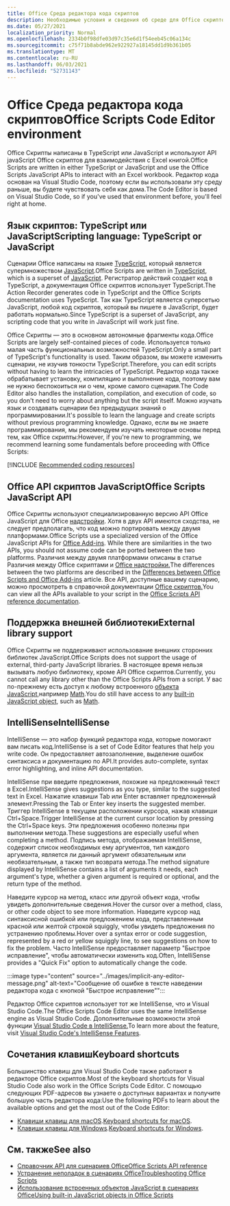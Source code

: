 ```yaml
---
title: Office Среда редактора кода скриптов
description: Необходимые условия и сведения об среде для Office скриптов в Excel в Интернете.
ms.date: 05/27/2021
localization_priority: Normal
ms.openlocfilehash: 2334b0f98dfe03d97c35e6d1f54eeb45c06a134c
ms.sourcegitcommit: c75f71b8abde962e922927a18145dd1d9b361b05
ms.translationtype: MT
ms.contentlocale: ru-RU
ms.lasthandoff: 06/03/2021
ms.locfileid: "52731143"
---
```

# <a name="office-scripts-code-editor-environment"></a><span data-ttu-id="09a88-103">Office Среда редактора кода скриптов</span><span class="sxs-lookup"><span data-stu-id="09a88-103">Office Scripts Code Editor environment</span></span>

<span data-ttu-id="09a88-104">Office Скрипты написаны в TypeScript или JavaScript и используют API javaScript Office скриптов для взаимодействия с Excel книгой.</span><span class="sxs-lookup"><span data-stu-id="09a88-104">Office Scripts are written in either TypeScript or JavaScript and use the Office Scripts JavaScript APIs to interact with an Excel workbook.</span></span> <span data-ttu-id="09a88-105">Редактор кода основан на Visual Studio Code, поэтому если вы использовали эту среду раньше, вы будете чувствовать себя как дома.</span><span class="sxs-lookup"><span data-stu-id="09a88-105">The Code Editor is based on Visual Studio Code, so if you've used that environment before, you'll feel right at home.</span></span>

## <a name="scripting-language-typescript-or-javascript"></a><span data-ttu-id="09a88-106">Язык скриптов: TypeScript или JavaScript</span><span class="sxs-lookup"><span data-stu-id="09a88-106">Scripting language: TypeScript or JavaScript</span></span>

<span data-ttu-id="09a88-107">Сценарии Office написаны на языке [TypeScript](https://www.typescriptlang.org/docs/home.html), который является супермножеством [JavaScript](https://developer.mozilla.org/docs/Web/JavaScript).</span><span class="sxs-lookup"><span data-stu-id="09a88-107">Office Scripts are written in [TypeScript](https://www.typescriptlang.org/docs/home.html), which is a superset of [JavaScript](https://developer.mozilla.org/docs/Web/JavaScript).</span></span> <span data-ttu-id="09a88-108">Регистратор действий создает код в TypeScript, а документация Office скриптов использует TypeScript.</span><span class="sxs-lookup"><span data-stu-id="09a88-108">The Action Recorder generates code in TypeScript and the Office Scripts documentation uses TypeScript.</span></span> <span data-ttu-id="09a88-109">Так как TypeScript является суперсетью JavaScript, любой код скриптов, который вы пишете в JavaScript, будет работать нормально.</span><span class="sxs-lookup"><span data-stu-id="09a88-109">Since TypeScript is a superset of JavaScript, any scripting code that you write in JavaScript will work just fine.</span></span>

<span data-ttu-id="09a88-110">Office Скрипты — это в основном автономные фрагменты кода.</span><span class="sxs-lookup"><span data-stu-id="09a88-110">Office Scripts are largely self-contained pieces of code.</span></span> <span data-ttu-id="09a88-111">Используется только малая часть функциональных возможностей TypeScript.</span><span class="sxs-lookup"><span data-stu-id="09a88-111">Only a small part of TypeScript's functionality is used.</span></span> <span data-ttu-id="09a88-112">Таким образом, вы можете изменить сценарии, не изучив тонкости TypeScript.</span><span class="sxs-lookup"><span data-stu-id="09a88-112">Therefore, you can edit scripts without having to learn the intricacies of TypeScript.</span></span> <span data-ttu-id="09a88-113">Редактор кода также обрабатывает установку, компиляцию и выполнение кода, поэтому вам не нужно беспокоиться ни о чем, кроме самого сценария.</span><span class="sxs-lookup"><span data-stu-id="09a88-113">The Code Editor also handles the installation, compilation, and execution of code, so you don't need to worry about anything but the script itself.</span></span> <span data-ttu-id="09a88-114">Можно изучать язык и создавать сценарии без предыдущих знаний о программировании.</span><span class="sxs-lookup"><span data-stu-id="09a88-114">It's possible to learn the language and create scripts without previous programming knowledge.</span></span> <span data-ttu-id="09a88-115">Однако, если вы не знаете программирования, мы рекомендуем изучать некоторые основы перед тем, как Office скрипты:</span><span class="sxs-lookup"><span data-stu-id="09a88-115">However, if you're new to programming, we recommend learning some fundamentals before proceeding with Office Scripts:</span></span>

[!INCLUDE [Recommended coding resources](../includes/coding-basics-references.md)]

## <a name="office-scripts-javascript-api"></a><span data-ttu-id="09a88-116">Office API скриптов JavaScript</span><span class="sxs-lookup"><span data-stu-id="09a88-116">Office Scripts JavaScript API</span></span>

<span data-ttu-id="09a88-117">Office Скрипты используют специализированную версию API Office JavaScript для Office [надстройки](/office/dev/add-ins/overview/index). Хотя в двух API имеются сходства, не следует предполагать, что код можно портировать между двумя платформами.</span><span class="sxs-lookup"><span data-stu-id="09a88-117">Office Scripts use a specialized version of the Office JavaScript APIs for [Office Add-ins](/office/dev/add-ins/overview/index). While there are similarities in the two APIs, you should not assume code can be ported between the two platforms.</span></span> <span data-ttu-id="09a88-118">Различия между двумя платформами описаны в статье Различия между Office скриптами и [Office надстройки.](../resources/add-ins-differences.md#apis)</span><span class="sxs-lookup"><span data-stu-id="09a88-118">The differences between the two platforms are described in the [Differences between Office Scripts and Office Add-ins](../resources/add-ins-differences.md#apis) article.</span></span> <span data-ttu-id="09a88-119">Все API, доступные вашему сценарию, можно просмотреть в справочной документации [Office скриптов.](/javascript/api/office-scripts/overview)</span><span class="sxs-lookup"><span data-stu-id="09a88-119">You can view all the APIs available to your script in the [Office Scripts API reference documentation](/javascript/api/office-scripts/overview).</span></span>

## <a name="external-library-support"></a><span data-ttu-id="09a88-120">Поддержка внешней библиотеки</span><span class="sxs-lookup"><span data-stu-id="09a88-120">External library support</span></span>

<span data-ttu-id="09a88-121">Office Скрипты не поддерживают использование внешних сторонних библиотек JavaScript.</span><span class="sxs-lookup"><span data-stu-id="09a88-121">Office Scripts does not support the usage of external, third-party JavaScript libraries.</span></span> <span data-ttu-id="09a88-122">В настоящее время нельзя вызывать любую библиотеку, кроме API Office скриптов.</span><span class="sxs-lookup"><span data-stu-id="09a88-122">Currently, you cannot call any library other than the Office Scripts APIs from a script.</span></span> <span data-ttu-id="09a88-123">У вас по-прежнему есть доступ к любому встроенного [объекта JavaScript,](../develop/javascript-objects.md)например [Math](https://developer.mozilla.org/docs/Web/JavaScript/Reference/Global_Objects/Math).</span><span class="sxs-lookup"><span data-stu-id="09a88-123">You do still have access to any [built-in JavaScript object](../develop/javascript-objects.md), such as [Math](https://developer.mozilla.org/docs/Web/JavaScript/Reference/Global_Objects/Math).</span></span>

## <a name="intellisense"></a><span data-ttu-id="09a88-124">IntelliSense</span><span class="sxs-lookup"><span data-stu-id="09a88-124">IntelliSense</span></span>

<span data-ttu-id="09a88-125">IntelliSense — это набор функций редактора кода, которые помогают вам писать код.</span><span class="sxs-lookup"><span data-stu-id="09a88-125">IntelliSense is a set of Code Editor features that help you write code.</span></span> <span data-ttu-id="09a88-126">Он предоставляет автозаполнение, выделение ошибок синтаксиса и документацию по API.</span><span class="sxs-lookup"><span data-stu-id="09a88-126">It provides auto-complete, syntax error highlighting, and inline API documentation.</span></span>

<span data-ttu-id="09a88-127">IntelliSense при введите предложения, похожие на предложенный текст в Excel.</span><span class="sxs-lookup"><span data-stu-id="09a88-127">IntelliSense gives suggestions as you type, similar to the suggested text in Excel.</span></span> <span data-ttu-id="09a88-128">Нажатие клавиши Tab или Enter вставляет предложенный элемент.</span><span class="sxs-lookup"><span data-stu-id="09a88-128">Pressing the Tab or Enter key inserts the suggested member.</span></span> <span data-ttu-id="09a88-129">Триггер IntelliSense в текущем расположении курсора, нажав клавиши Ctrl+Space.</span><span class="sxs-lookup"><span data-stu-id="09a88-129">Trigger IntelliSense at the current cursor location by pressing the Ctrl+Space keys.</span></span> <span data-ttu-id="09a88-130">Эти предложения особенно полезны при выполнении метода.</span><span class="sxs-lookup"><span data-stu-id="09a88-130">These suggestions are especially useful when completing a method.</span></span> <span data-ttu-id="09a88-131">Подпись метода, отображаемая IntelliSense, содержит список необходимых ему аргументов, тип каждого аргумента, является ли данный аргумент обязательным или необязательным, а также тип возврата метода.</span><span class="sxs-lookup"><span data-stu-id="09a88-131">The method signature displayed by IntelliSense contains a list of arguments it needs, each argument's type, whether a given argument is required or optional, and the return type of the method.</span></span>

<span data-ttu-id="09a88-132">Наведите курсор на метод, класс или другой объект кода, чтобы увидеть дополнительные сведения.</span><span class="sxs-lookup"><span data-stu-id="09a88-132">Hover the cursor over a method, class, or other code object to see more information.</span></span> <span data-ttu-id="09a88-133">Наведите курсор над синтаксисной ошибкой или предложением кода, представленным красной или желтой строкой squiggly, чтобы увидеть предложения по устранению проблемы.</span><span class="sxs-lookup"><span data-stu-id="09a88-133">Hover over a syntax error or code suggestion, represented by a red or yellow squiggly line, to see suggestions on how to fix the problem.</span></span> <span data-ttu-id="09a88-134">Часто IntelliSense предоставляет параметр "Быстрое исправление", чтобы автоматически изменить код.</span><span class="sxs-lookup"><span data-stu-id="09a88-134">Often, IntelliSense provides a "Quick Fix" option to automatically change the code.</span></span>

:::image type="content" source="../images/implicit-any-editor-message.png" alt-text="Сообщение об ошибке в тексте наведении редактора кода с кнопкой &quot;Быстрое исправление&quot;":::

<span data-ttu-id="09a88-136">Редактор Office скриптов использует тот же IntelliSense, что и Visual Studio Code.</span><span class="sxs-lookup"><span data-stu-id="09a88-136">The Office Scripts Code Editor uses the same IntelliSense engine as Visual Studio Code.</span></span> <span data-ttu-id="09a88-137">Дополнительные возможности этой функции [Visual Studio Code в IntelliSense.](https://code.visualstudio.com/docs/editor/intellisense#_intellisense-features)</span><span class="sxs-lookup"><span data-stu-id="09a88-137">To learn more about the feature, visit [Visual Studio Code's IntelliSense Features](https://code.visualstudio.com/docs/editor/intellisense#_intellisense-features).</span></span>

## <a name="keyboard-shortcuts"></a><span data-ttu-id="09a88-138">Сочетания клавиш</span><span class="sxs-lookup"><span data-stu-id="09a88-138">Keyboard shortcuts</span></span>

<span data-ttu-id="09a88-139">Большинство клавиш для Visual Studio Code также работают в редакторе Office скриптов.</span><span class="sxs-lookup"><span data-stu-id="09a88-139">Most of the keyboard shortcuts for Visual Studio Code also work in the Office Scripts Code Editor.</span></span> <span data-ttu-id="09a88-140">С помощью следующих PDF-адресов вы узнаете о доступных вариантах и получите большую часть редактора кода:</span><span class="sxs-lookup"><span data-stu-id="09a88-140">Use the following PDFs to learn about the available options and get the most out of the Code Editor:</span></span>

- <span data-ttu-id="09a88-141">[Клавиши клавиш для macOS](https://code.visualstudio.com/shortcuts/keyboard-shortcuts-macos.pdf).</span><span class="sxs-lookup"><span data-stu-id="09a88-141">[Keyboard shortcuts for macOS](https://code.visualstudio.com/shortcuts/keyboard-shortcuts-macos.pdf).</span></span>
- <span data-ttu-id="09a88-142">[Клавиши клавиш для Windows](https://code.visualstudio.com/shortcuts/keyboard-shortcuts-windows.pdf).</span><span class="sxs-lookup"><span data-stu-id="09a88-142">[Keyboard shortcuts for Windows](https://code.visualstudio.com/shortcuts/keyboard-shortcuts-windows.pdf).</span></span>

## <a name="see-also"></a><span data-ttu-id="09a88-143">См. также</span><span class="sxs-lookup"><span data-stu-id="09a88-143">See also</span></span>

- [<span data-ttu-id="09a88-144">Справочник API для сценариев Office</span><span class="sxs-lookup"><span data-stu-id="09a88-144">Office Scripts API reference</span></span>](/javascript/api/office-scripts/overview)
- [<span data-ttu-id="09a88-145">Устранение неполадок в сценариях Office</span><span class="sxs-lookup"><span data-stu-id="09a88-145">Troubleshooting Office Scripts</span></span>](../testing/troubleshooting.md)
- [<span data-ttu-id="09a88-146">Использование встроенных объектов JavaScript в сценариях Office</span><span class="sxs-lookup"><span data-stu-id="09a88-146">Using built-in JavaScript objects in Office Scripts</span></span>](../develop/javascript-objects.md)
